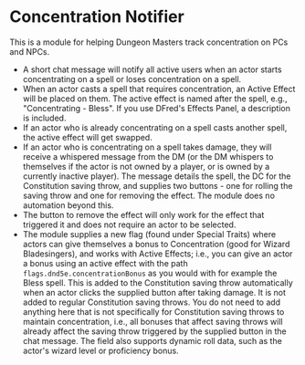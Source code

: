 # Concentration Notifier
This is a module for helping Dungeon Masters track concentration on PCs and NPCs.
* A short chat message will notify all active users when an actor starts concentrating on a spell or loses concentration on a spell.
* When an actor casts a spell that requires concentration, an Active Effect will be placed on them. The active effect is named after the spell, e.g., "Concentrating - Bless". If you use DFred's Effects Panel, a description is included.
* If an actor who is already concentrating on a spell casts another spell, the active effect will get swapped.
* If an actor who is concentrating on a spell takes damage, they will receive a whispered message from the DM (or the DM whispers to themselves if the actor is not owned by a player, or is owned by a currently inactive player). The message details the spell, the DC for the Constitution saving throw, and supplies two buttons - one for rolling the saving throw and one for removing the effect. The module does no automation beyond this.
* The button to remove the effect will only work for the effect that triggered it and does not require an actor to be selected.
* The module supplies a new flag (found under Special Traits) where actors can give themselves a bonus to Concentration (good for Wizard Bladesingers), and works with Active Effects; i.e., you can give an actor a bonus using an active effect with the path `flags.dnd5e.concentrationBonus` as you would with for example the Bless spell. This is added to the Constitution saving throw automatically when an actor clicks the supplied button after taking damage. It is not added to regular Constitution saving throws. You do not need to add anything here that is not specifically for Constitution saving throws to maintain concentration, i.e., all bonuses that affect saving throws will already affect the saving throw triggered by the supplied button in the chat message. The field also supports dynamic roll data, such as the actor's wizard level or proficiency bonus.
